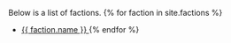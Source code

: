Below is a list of factions.
{% for faction in site.factions %}
* <a href="{{ faction.url }}"> {{ faction.name }} </a>
{% endfor %}